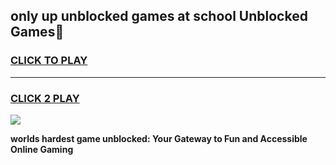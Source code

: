 
## only up unblocked games at school Unblocked Games👋
<h3>
<a href="https://premium.freeplayer.one?title=only_up_unblocked_games_at_school&ref=16F">CLICK TO PLAY</a></h3>
<hr>

<h3>
<a href="https://premium.freeplayer.one?title=only_up_unblocked_games_at_school&ref=16F">CLICK 2 PLAY</a>
  
</h3>

<a href="https://premium.freeplayer.one?title=only_up_unblocked_games_at_school&ref=16F/"><img src="https://clearcache.store/games.png"></a>


**worlds hardest game unblocked: Your Gateway to Fun and Accessible Online Gaming**
